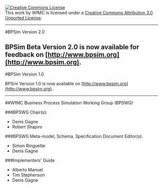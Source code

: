 <a rel="license" href="http://creativecommons.org/licenses/by/3.0/"><img alt="Creative Commons License" style="border-width:0" src="http://i.creativecommons.org/l/by/3.0/88x31.png" /></a><br />This work by WfMC is licensed under a <a rel="license" href="http://creativecommons.org/licenses/by/3.0/">Creative Commons Attribution 3.0 Unported License</a>.

----
#BPSim Version 2.0

BPSim Beta Version 2.0 is now available for feedback on [http://www.bpsim.org](http://www.bpsim.org).
----
#BPSim Version 1.0

BPSim Version 1.0 is now available on [http://www.bpsim.org](http://www.bpsim.org).

----
##WfMC Business Process Simulation Working Group (BPSWG)

###BPSWG Chair(s):
 * Denis Gagne
 * Robert Shapiro

###BPSWG Meta-model, Schema, Specification Document Editor(s):
* Simon Ringuette
* Denis Gagne

###Implementers' Guide
   * Alberto Manuel
   * Tim Stephenson
   * Denis Gagne

